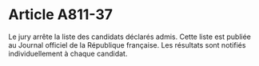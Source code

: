 # Article A811-37

<p>Le jury arrête la liste des candidats déclarés admis. Cette liste est publiée au Journal officiel de la République française. Les résultats sont notifiés individuellement à chaque candidat.</p>